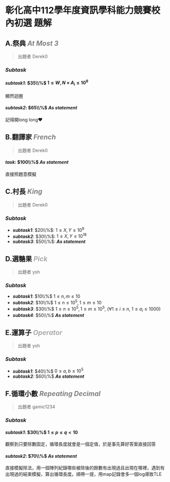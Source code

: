 # **彰化高中112學年度資訊學科能力競賽校內初選 題解**

## **A.祭典** <font color = 'gray'>***At Most 3***</font>

> 出題者 Derek0
### ***Subtask***
 #### ***subtask1***: $35\\%$ $1 \leq W, N \times A_i \leq 10 ^9$
 顯然迴圈
 #### ***subtask2***: $65\\%$ ***As statement***
 記得開long long❤️

<div style="page-break-after: always"></div>

## **B.翻譯家** <font color = 'gray'>***French***</font>

> 出題者 Derek0
 #### ***task***: $100\\%$ ***As statement***
 直接照題意模擬

<div style="page-break-after: always"></div>

## **C.村長** <font color = 'gray'>***King***</font>

> 出題者 Derek0
### ***Subtask***
 - ***subtask1***: $20\\%$: $1 \leq X, Y \leq 10^9$
 - ***subtask2***: $30\\%$: $1 \leq X, Y \leq 10^{18}$
 - ***subtask3***: $50\\%$: ***As statement***

<div style="page-break-after: always"></div>

## **D.選糖果** ***<font color='#AAAAAA'>Pick</font>***

> 出題者 ysh
### ***Subtask***

 - ***subtask1***: $10\\%$ $1 \leq n,m \leq 10$
 - ***subtask2***: $10\\%$ $1 \leq n \leq 10 ^ 5, 1 \leq m \leq 10$
 - ***subtask3***: $30\\%$ $1 \leq n \leq 10^5, 1 \leq m \leq 10^5$, $(\forall 1 \leq i \leq n,\ 1 \leq a_i \leq 1000)$
 - ***subtask4***: $50\\%$ ***As statement***

<div style="page-break-after: always"></div>

## **E.運算子** ***<font color='#AAAAAA'>Operator</font>***

> 出題者 ysh
### ***Subtask***

 - ***subtask1***: $40\\%$ $0 \leq a,b \leq 10 ^ 5$
 - ***subtask2***: $60\\%$ ***As statement***

<div style="page-break-after: always"></div>

## **F.循環小數** <font color = 'gray'>***Repeating Decimal***</font>

> 出題者 gamic1234
### ***Subtask***

#### ***subtask1***: $30\\%$ $1 \leq p \leq q < 10$
觀察到只要除數固定，循環長度就會是一個定值，於是事先算好答案直接回答
#### ***subtask2***: $70\\%$ ***As statement***
直接模擬除法，用一個陣列紀錄哪些被除後的餘數有出現過且出現在哪裡，遇到有出現過的結束模擬，算出循環長度。順帶一提，用map記錄會多一個log導致TLE

<div style="page-break-after: always"></div>

